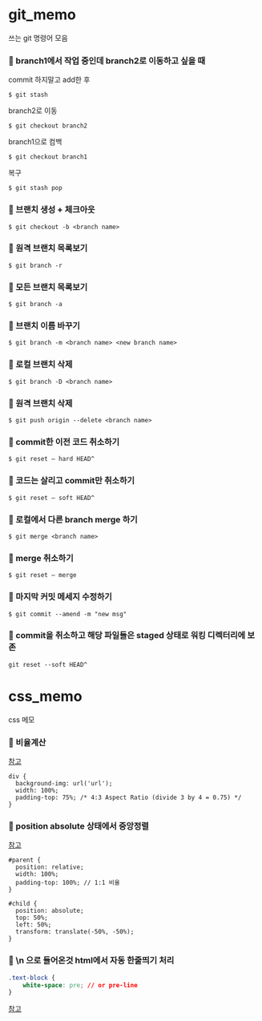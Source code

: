 # git_memo
쓰는 git 명령어 모음


### 🔶  branch1에서 작업 중인데 branch2로 이동하고 싶을 때
commit 하지말고 add한 후 <br>
```
$ git stash
```
branch2로 이동
```
$ git checkout branch2
```
branch1으로 컴백
```
$ git checkout branch1
```
복구
```
$ git stash pop
```

### 🔶  브랜치 생성 + 체크아웃
```
$ git checkout -b <branch name>
```

### 🔶 원격 브랜치 목록보기
```
$ git branch -r
```

### 🔶 모든 브랜치 목록보기
```
$ git branch -a
```

### 🔶 브랜치 이름 바꾸기
```
$ git branch -m <branch name> <new branch name>
```

### 🔶 로컬 브랜치 삭제
```
$ git branch -D <branch name>
```

### 🔶 원격 브랜치 삭제
```
$ git push origin --delete <branch name>
```

### 🔶 commit한 이전 코드 취소하기
```
$ git reset — hard HEAD^
```

### 🔶 코드는 살리고 commit만 취소하기
```
$ git reset — soft HEAD^
```
### 🔶 로컬에서 다른 branch merge 하기
```
$ git merge <branch name>
```

### 🔶 merge 취소하기
```
$ git reset — merge
```

### 🔶 마지막 커밋 메세지 수정하기
```
$ git commit --amend -m "new msg"
```

### 🔶 commit을 취소하고 해당 파일들은 staged 상태로 워킹 디렉터리에 보존
```
git reset --soft HEAD^
```

# css_memo
css 메모

### 🔶 비율계산
[참고](https://www.w3schools.com/howto/howto_css_aspect_ratio.asp)
```
div {
  background-img: url('url');
  width: 100%;
  padding-top: 75%; /* 4:3 Aspect Ratio (divide 3 by 4 = 0.75) */
}
```

### 🔶 position absolute 상태에서 중앙정렬
[참고](https://yuddomack.tistory.com/entry/div-%EA%B0%80%EC%9A%B4%EB%8D%B0-%EC%A0%95%EB%A0%ACfeat-position-absolute)
```
#parent {
  position: relative;
  width: 100%;
  padding-top: 100%; // 1:1 비율
}

#child {
  position: absolute;
  top: 50%;
  left: 50%;
  transform: translate(-50%, -50%);
}
```
### 🔶 \n 으로 들어온것 html에서 자동 한줄띄기 처리
```css
.text-block {
    white-space: pre; // or pre-line
}
```
[참고](https://stackoverflow.com/questions/54979287/replace-n-to-new-line-on-vuejs)
